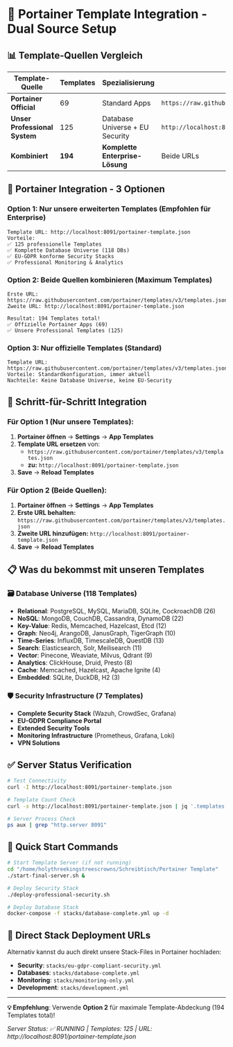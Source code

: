 # 🚀 Portainer Template Integration - Dual Source Setup

## 📊 **Template-Quellen Vergleich**

| Template-Quelle | Templates | Spezialisierung | URL |
|------------------|-----------|-----------------|-----|
| **Portainer Official** | 69 | Standard Apps | `https://raw.githubusercontent.com/portainer/templates/v3/templates.json` |
| **Unser Professional System** | 125 | Database Universe + EU Security | `http://localhost:8091/portainer-template.json` |
| **Kombiniert** | **194** | **Komplette Enterprise-Lösung** | Beide URLs |

## 🎯 **Portainer Integration - 3 Optionen**

### **Option 1: Nur unsere erweiterten Templates (Empfohlen für Enterprise)**
```
Template URL: http://localhost:8091/portainer-template.json
Vorteile: 
✅ 125 professionelle Templates
✅ Komplette Database Universe (118 DBs)
✅ EU-GDPR konforme Security Stacks
✅ Professional Monitoring & Analytics
```

### **Option 2: Beide Quellen kombinieren (Maximum Templates)**
```
Erste URL:  https://raw.githubusercontent.com/portainer/templates/v3/templates.json
Zweite URL: http://localhost:8091/portainer-template.json

Resultat: 194 Templates total!
✅ Offizielle Portainer Apps (69)
✅ Unsere Professional Templates (125)
```

### **Option 3: Nur offizielle Templates (Standard)**
```
Template URL: https://raw.githubusercontent.com/portainer/templates/v3/templates.json
Vorteile: Standardkonfiguration, immer aktuell
Nachteile: Keine Database Universe, keine EU-Security
```

## 🔧 **Schritt-für-Schritt Integration**

### **Für Option 1 (Nur unsere Templates):**
1. **Portainer öffnen** → **Settings** → **App Templates**
2. **Template URL ersetzen** von:
   - `https://raw.githubusercontent.com/portainer/templates/v3/templates.json`
   - **zu:** `http://localhost:8091/portainer-template.json`
3. **Save** → **Reload Templates**

### **Für Option 2 (Beide Quellen):**
1. **Portainer öffnen** → **Settings** → **App Templates**
2. **Erste URL behalten:** `https://raw.githubusercontent.com/portainer/templates/v3/templates.json`
3. **Zweite URL hinzufügen:** `http://localhost:8091/portainer-template.json`
4. **Save** → **Reload Templates**

## 📋 **Was du bekommst mit unseren Templates**

### 🗃️ **Database Universe (118 Templates)**
- **Relational**: PostgreSQL, MySQL, MariaDB, SQLite, CockroachDB (26)
- **NoSQL**: MongoDB, CouchDB, Cassandra, DynamoDB (22)
- **Key-Value**: Redis, Memcached, Hazelcast, Etcd (12)
- **Graph**: Neo4j, ArangoDB, JanusGraph, TigerGraph (10)
- **Time-Series**: InfluxDB, TimescaleDB, QuestDB (13)
- **Search**: Elasticsearch, Solr, Meilisearch (11)
- **Vector**: Pinecone, Weaviate, Milvus, Qdrant (9)
- **Analytics**: ClickHouse, Druid, Presto (8)
- **Cache**: Memcached, Hazelcast, Apache Ignite (4)
- **Embedded**: SQLite, DuckDB, H2 (3)

### 🛡️ **Security Infrastructure (7 Templates)**
- **Complete Security Stack** (Wazuh, CrowdSec, Grafana)
- **EU-GDPR Compliance Portal**
- **Extended Security Tools**
- **Monitoring Infrastructure** (Prometheus, Grafana, Loki)
- **VPN Solutions**

## ✅ **Server Status Verification**

```bash
# Test Connectivity
curl -I http://localhost:8091/portainer-template.json

# Template Count Check
curl -s http://localhost:8091/portainer-template.json | jq '.templates | length'

# Server Process Check
ps aux | grep "http.server 8091"
```

## 🚀 **Quick Start Commands**

```bash
# Start Template Server (if not running)
cd "/home/holythreekingstreescrowns/Schreibtisch/Portainer Template"
./start-final-server.sh &

# Deploy Security Stack
./deploy-professional-security.sh

# Deploy Database Stack
docker-compose -f stacks/database-complete.yml up -d
```

## 🔗 **Direct Stack Deployment URLs**

Alternativ kannst du auch direkt unsere Stack-Files in Portainer hochladen:

- **Security**: `stacks/eu-gdpr-compliant-security.yml`
- **Databases**: `stacks/database-complete.yml`
- **Monitoring**: `stacks/monitoring-only.yml`
- **Development**: `stacks/development.yml`

---

**💡 Empfehlung**: Verwende **Option 2** für maximale Template-Abdeckung (194 Templates total)!

*Server Status: ✅ RUNNING | Templates: 125 | URL: http://localhost:8091/portainer-template.json*